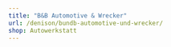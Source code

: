 ```yaml
---
title: "B&B Automotive & Wrecker"
url: /denison/bundb-automotive-und-wrecker/
shop: Autowerkstatt
---
```

